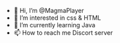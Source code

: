 - 👋 Hi, I’m @MagmaPlayer
- 👀 I’m interested in css & HTML
- 🌱 I’m currently learning Java
- 📫 How to reach me Discort server

<!---
MagmaPlayer/MagmaPlayer is a ✨ special ✨ repository because its `README.md` (this file) appears on your GitHub profile.
You can click the Preview link to take a look at your changes.
--->
